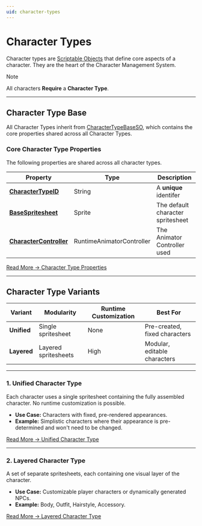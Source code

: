 ```yaml
---
uid: character-types
---
```


# Character Types

Character types are [Scriptable Objects](https://docs.unity3d.com/6000.0/Documentation/Manual/class-ScriptableObject.html) that define core aspects of a character. They are the heart of the Character Management System.

> [!NOTE]
> All characters **Require** a **Character Type**.

---

## Character Type Base
All Character Types inherit from [CharacterTypeBaseSO](xref:BlazerTech.CharacterManagement.Characters.CharacterTypeBaseSO), which contains the core properties shared across all Character Types.

### Core Character Type Properties
The following properties are shared across all character types.

| Property                | Type                      | Description
|-----------------------------------------------------------------------------|---------------------------|---------------------------
| **[CharacterTypeID](character-type-properties.md#charactertypeid)**         | String                    | A **unique** identifer
| **[BaseSpritesheet](character-type-properties.md#basespritesheet)**         | Sprite                    | The default character spritesheet
| **[CharacterController](character-type-properties.md#charactercontroller)** | RuntimeAnimatorController | The Animator Controller used

[Read More → Character Type Properties](xref:character-type-properties)

---

## Character Type Variants

| Variant   | Modularity | Runtime Customization | Best For |
|-----------|--------------------|---------------|----------|
| **Unified** | Single spritesheet | None | Pre-created, fixed characters |
| **Layered** | Layered spritesheets | High | Modular, editable characters |

---

### 1. Unified Character Type
Each character uses a single spritesheet containing the fully assembled character. No runtime customization is possible.  
- **Use Case:** Characters with fixed, pre-rendered appearances.  
- **Example:** Simplistic characters where their appearance is pre-determined and won't need to be changed.

[Read More → Unified Character Type](unified-character-type.md)

---

### 2. Layered Character Type
A set of separate spritesheets, each containing one visual layer of the character.  
- **Use Case:** Customizable player characters or dynamically generated NPCs.  
- **Example:** Body, Outfit, Hairstyle, Accessory.  

[Read More → Layered Character Type](layered-character-type.md)